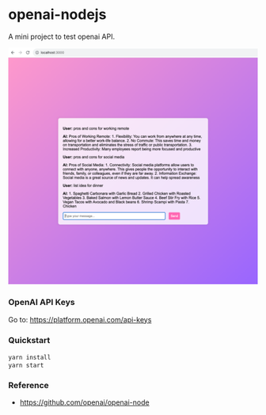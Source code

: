 # openai-nodejs

A mini project to test openai API.

![alt text](./demo-chat-prompt.png)

### OpenAI API Keys
Go to: https://platform.openai.com/api-keys


### Quickstart
```
yarn install
yarn start
```

### Reference
- https://github.com/openai/openai-node
